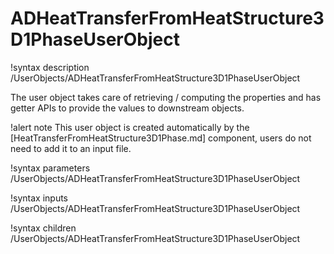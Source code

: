 # ADHeatTransferFromHeatStructure3D1PhaseUserObject

!syntax description /UserObjects/ADHeatTransferFromHeatStructure3D1PhaseUserObject

The user object takes care of retrieving / computing the properties and has getter APIs to
provide the values to downstream objects.

!alert note
This user object is created automatically by the [HeatTransferFromHeatStructure3D1Phase.md]
component, users do not need to add it to an input file.

!syntax parameters /UserObjects/ADHeatTransferFromHeatStructure3D1PhaseUserObject

!syntax inputs /UserObjects/ADHeatTransferFromHeatStructure3D1PhaseUserObject

!syntax children /UserObjects/ADHeatTransferFromHeatStructure3D1PhaseUserObject
